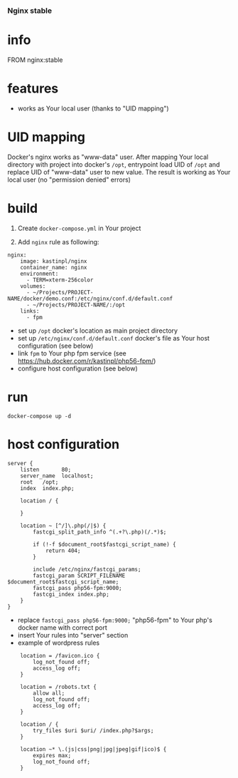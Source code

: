 ### Nginx stable

# info
FROM nginx:stable

# features
+ works as Your local user (thanks to "UID mapping")

# UID mapping

Docker's nginx works as "www-data" user. After mapping Your local directory with project into docker's `/opt`, entrypoint load UID of `/opt` and replace UID of "www-data" user to new value. The result is working as Your local user (no "permission denied" errors)

# build

1) Create `docker-compose.yml` in Your project

5) Add `nginx` rule as following:
```
nginx:
    image: kastinpl/nginx
    container_name: nginx
    environment:
      - TERM=xterm-256color
    volumes:
      - ~/Projects/PROJECT-NAME/docker/demo.conf:/etc/nginx/conf.d/default.conf
      - ~/Projects/PROJECT-NAME/:/opt
    links:
      - fpm
```

* set up `/opt` docker's location as main project directory
* set up `/etc/nginx/conf.d/default.conf` docker's file as Your host configuration (see below)
* link `fpm` to Your php fpm service (see https://hub.docker.com/r/kastinpl/php56-fpm/)
* configure host configuration (see below)

# run

```
docker-compose up -d
```

# host configuration
```
server {
    listen       80;
    server_name  localhost;
    root   /opt;
    index  index.php;

    location / {

    }

    location ~ [^/]\.php(/|$) {
        fastcgi_split_path_info ^(.+?\.php)(/.*)$;

        if (!-f $document_root$fastcgi_script_name) {
            return 404;
        }

        include /etc/nginx/fastcgi_params;
        fastcgi_param SCRIPT_FILENAME $document_root$fastcgi_script_name;
        fastcgi_pass php56-fpm:9000;
        fastcgi_index index.php;
    }
}
```

* replace `fastcgi_pass php56-fpm:9000;` "php56-fpm" to Your php's docker name with correct port
* insert Your rules into "server" section
* example of wordpress rules
```
    location = /favicon.ico {
        log_not_found off;
        access_log off;
    }

    location = /robots.txt {
        allow all;
        log_not_found off;
        access_log off;
    }

    location / {
        try_files $uri $uri/ /index.php?$args;
    }
    
    location ~* \.(js|css|png|jpg|jpeg|gif|ico)$ {
        expires max;
        log_not_found off;
    }
```